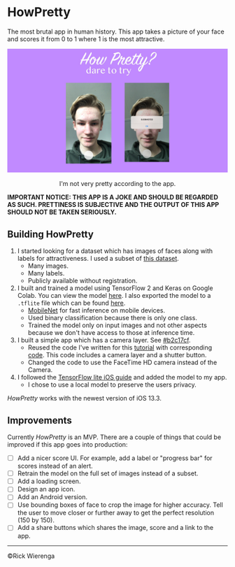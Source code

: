 # HowPretty

The most brutal app in human history. This app takes a picture of your face and scores it from 0 to 1 where 1 is the most attractive.

![HowPretty Banner](.github/howprettybanner.jpg)
<p align="center"> I'm not very pretty according to the app.</p>

**IMPORTANT NOTICE: THIS APP IS A JOKE AND SHOULD BE REGARDED AS SUCH. PRETTINESS IS SUBJECTIVE AND THE OUTPUT OF THIS APP SHOULD NOT BE TAKEN SERIOUSLY.**

## Building HowPretty

1. I started looking for a dataset which has images of faces along with labels for attractiveness. I used a subset of [this dataset](http://mmlab.ie.cuhk.edu.hk/projects/CelebA.html).
   * Many images.
   * Many labels.
   * Publicly available without registration.
2. I built and trained a model using TensorFlow 2 and Keras on Google Colab. You can view the model [here](https://colab.research.google.com/drive/1AySxSOlXwWGHTEWy6Uvugia-n3SvCi1P#scrollTo=jsHFf5zag7mu). I also exported the model to a `.tflite` file which can be found [here](https://github.com/rickwierenga/HowPretty/blob/master/HowPretty/model.tflite).
   * [MobileNet](https://arxiv.org/abs/1704.04861) for fast inference on mobile devices.
   * Used binary classification because there is only one class.
   * Trained the model only on input images and not other aspects because we don't have access to those at inference time.
3. I built a simple app which has a camera layer. See [#b2c17cf](https://github.com/rickwierenga/HowPretty/commit/b2c17cf756af49413b0130ba11309262bea0bb84).
   * Reused the code I've written for this [tutorial](https://heartbeat.fritz.ai/building-a-barcode-scanner-in-swift-on-ios-9ad550e8f78b) with corresponding [code](https://github.com/rickwierenga/heartbeat-tutorials/tree/master/BarcodeScanner). This code includes a camera layer and a shutter button.
   * Changed the code to use the FaceTime HD camera instead of the Camera.
4. I followed the [TensorFlow lite iOS guide](https://firebase.google.com/docs/ml-kit/ios/use-custom-models?hl=en) and added the model to my app. 
    * I chose to use a local model to preserve the users privacy.
    
_HowPretty_ works with the newest version of iOS 13.3.

## Improvements
Currently _HowPretty_ is an MVP. There are a couple of things that could be improved if this app goes into production:

- [ ] Add a nicer score UI. For example, add a label or "progress bar" for scores instead of an alert.
- [ ] Retrain the model on the full set of images instead of a subset.
- [ ] Add a loading screen.
- [ ] Design an app icon.
- [ ] Add an Android version.
- [ ] Use bounding boxes of face to crop the image for higher accuracy. Tell the user to move closer or further away to get the perfect resolution (150 by 150).
- [ ] Add a share buttons which shares the image, score and a link to the app.

---
&copy;Rick Wierenga
